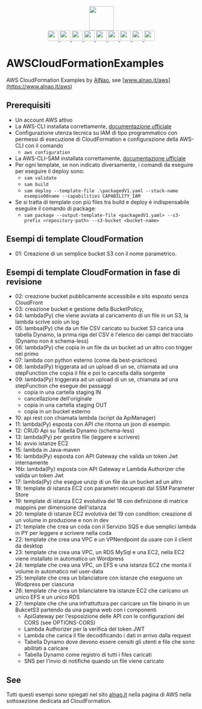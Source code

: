 <p align="center">
   <a href="https://www.alnao.it/">
      <img src="https://img.shields.io/badge/alnao-.it-blue?logo=amazoncloudwatch&logoColor=A6C9E2" height="65px;"  />
   </a>
   <br />
      <a href="https://www.alnao.it/aws/">
        <img src="https://img.shields.io/badge/AWS-%23FF9900?style=plastic&logo=AmazonAWS&logoColor=black" style="height:28px;" />
        <img src="https://img.shields.io/badge/Ec2-%23FF9900?style=plastic&logo=amazon-ec2&logoColor=black" style="height:28px;" />
        <img src="https://img.shields.io/badge/Lambda-%23FF9900?style=plastic&logo=AWSlambda&logoColor=black" style="height:28px;" />
        <img src="https://img.shields.io/badge/S3-%23569A31?style=plastic&logo=amazon-s3&logoColor=black" style="height:28px;" />
        <img src="https://img.shields.io/badge/RDS-%23527FFF?style=plastic&logo=amazon-rds&logoColor=black" style="height:28px;" />
        <img src="https://img.shields.io/badge/DynamoDB-%23527FFF?style=plastic&logo=amazon-DynamoDB&logoColor=black" style="height:28px;" />
        <img src="https://img.shields.io/badge/CloudWatch-%23FF4F8B?style=plastic&logo=amazon-cloudwatch&logoColor=black" style="height:28px;" />
        <img src="https://img.shields.io/badge/API Gateway-%23FF4F8B?style=plastic&logo=amazon-API-Gateway&logoColor=black" style="height:28px;" />
        <img src="https://img.shields.io/badge/SQS-%23FF4F8B?style=plastic&logo=amazon-sqs&logoColor=black" style="height:28px;" />
      </a>
</p>

# AWSCloudFormationExamples
AWS CloudFormation Examples by [AlNao](https://www.alnao.it/aws), see [www.alnao.it/aws](https://www.alnao.it/aws)

## Prerequisiti
- Un account AWS attivo
- La AWS-CLI installata correttamente, [documentazione ufficiale](https://docs.aws.amazon.com/it_it/cli/v1/userguide/cli-chap-install.html)
- Configurazione utenza tecnica su IAM di tipo programmatico con permessi di esecuzione di CloudFormation e configurazione della AWS-CLI con il comando
    - ```aws configuration```
- La AWS-CLI-SAM installata correttamente, [documentazione ufficiale](https://docs.aws.amazon.com/serverless-application-model/latest/developerguide/serverless-sam-cli-install.html)
- Per ogni template, se non indicato diversamente, i comandi da eseguire per eseguire il deploy sono:
  - ```sam validate```
  - ```sam build```
  - ```sam deploy --template-file .\packagedV1.yaml --stack-name esempio00name --capabilities CAPABILITY_IAM```
- Se si tratta di template con più files tra build e deploy è indispensabile eseguire il comando di package:
  - ```sam package --output-template-file <packagedV1.yaml> --s3-prefix <repository-path> --s3-bucket <bucket-name>```

## Esempi di template CloudFormation
- 01: Creazione di un semplice bucket S3 con il nome parametrico.

## Esempi di template CloudFormation in fase di revisione
- 02: creazione bucket pubblicamente accessibile e sito esposto senza CloudFront
- 03: creazione bucket e gestione della BucketPolicy,
- 04: lambda(Py) che viene avviata al caricamento di un file in un S3, la lambda scrive solo un log
- 05: lambsa(Py) che da un file CSV caricato su bucket S3 carica una tabella Dynamo, la prima riga del CSV è l'elenco dei campi del tracciato (Dynamo non è schema-less)
- 06: lambda(Py) che copia in un file da un bucket ad un altro con trigger nel primo
- 07: lambda con python esterno (come da best-practices)
- 08: lambda(Py) triggerata ad un upload di un se, chiamata ad una stepFunction che copia il file e poi lo cancella dalla sorgente
- 09: lambda(Py) triggerata ad un upload di un se, chiamata ad una stepFunction che esegue dei passaggi
  - copia in una cartella staging IN
  - cancellazione dell'originale
  - copia in una cartella staging OUT
  - copia in un bucket esterno
- 10: api rest con chiamata lambda (script da ApiManager)
- 11: lambda(Py) esposta con API che ritorna un json di esempio
- 12: CRUD Api su Tabella Dynamo (schema-less)
- 13: lambda(Py) per gestire file (leggere e scrivere)
- 14: avvio istanze EC2
- 15: lambda in Java-maven
- 16: lambda(Py) esposta con API Gateway che valida un token Jwt internamente
- 16b: lambda(Py) esposta con API Gateway e Lambda Authorizer che valida un token Jwt
- 17: lambda(Py) che esegue unzip di un file da un bucket ad un altro
- 18: template di istanza EC2 con parametri recuperati dal SSM Parameter Store
- 19: template di istanza EC2 evolutiva del 18 con definizione di matrice mappins per dimensione dell'istanza
- 20: template di istanze EC2 evolutiva del 19 con condition: creazione di un volume in produzione e non in dev
- 21: template che crea un coda con il Servizio SQS e due semplici lambda in PY per leggere e scrivere nella coda
- 22: template che crea una VPC e un VPNendpoint da usare con il client da desktop
- 23: template che crea una VPC, un RDS MySql e una EC2, nella EC2 viene installato in automatico un Wordpress
- 24: template che crea una VPC, un EFS e una istanza EC2 che monta il volume in automatico nel user-data
- 25: template che crea un bilanciatore con istanze che eseguono un Wodpress per ciascuna
- 26: template che crea un bilanciatere tra istanze EC2 che caricano un unico EFS e un unico RDS
- 27: template che che una infrattuttura per caricare un file binario in un BukcetS3 partendo da una pagina web con i componenti
  - ApiGateway per l'esposizione delle API con le configurazioni del CORS (see OPTIONS-CORS)
  - Lambda Authorizer per la verifica del token JWT
  - Lambda che carica il file decodificando i dati in arrivo dalla request
  - Tabella Dynamo dove devono essere censiti gli utenti e file che sono abilitati a caricare
  - Tabella Dynamo come registro di tutti i files caricati
  - SNS per l'invio di notifiche quando un file viene caricato

## See
Tutti questi esempi sono spiegati nel sito [alnao.it](https://www.alnao.it/wordpress/aws/) nella pagina di AWS nella sottosezione dedicata ad CloudFormation.

